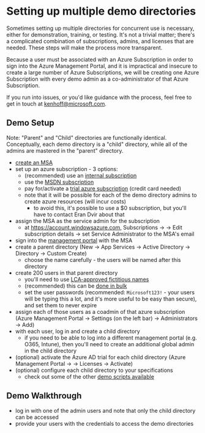 <!---
Owner:          kenhoff
Owner DL:       adiampm
Last Reviewed:  2015.02.23
--->

# Setting up multiple demo directories

Sometimes setting up multiple directories for concurrent use is necessary, either for demonstration, training, or testing. It's not a trivial matter; there's a complicated combination of subscriptions, admins, and licenses that are needed. These steps will make the process more transparent. 

Because a user must be associated with an Azure Subscription in order to sign into the Azure Management Portal, and it is impractical and insecure to create a large number of Azure Subscriptions, we will be creating one Azure Subscription with every demo admin as a co-administrator of that Azure Subscription.

If you run into issues, or you'd like guidance with the process, feel free to get in touch at kenhoff@microsoft.com.

## Demo Setup

Note: "Parent" and "Child" directories are functionally identical. Conceptually, each demo directory is a "child" directory, while all of the admins are mastered in the "parent" directory.

- [create an MSA](https://signup.live.com)
- set up an azure subscription - 3 options:
  - (recommended) use an [internal subscription](https://azuremsregistration.cloudapp.net/Default.aspx)
  - use the [MSDN subscription](http://azure.microsoft.com/en-us/pricing/member-offers/msdn-benefits/)
  - pay for/activate a [trial azure subscription](http://azure.microsoft.com/en-us/pricing/free-trial/) (credit card needed)
  - note that it will be possible for each of the demo directory admins to create azure resources (will incur costs)
    - to avoid this, it's possible to use a $0 subscription, but you'll have to contact Eran Dvir about that
- assign the MSA as the service admin for the subscription
  - at https://account.windowsazure.com, Subscriptions -> <your subscription> -> Edit subscription details -> set Service Administrator to the MSA's email
- sign into the [management portal](https://manage.windowsazure.com/) with the MSA
- create a parent directory (New -> App Services -> Active Directory -> Directory -> Custom Create)
  - choose the name carefully - the users will be named after this directory
- create 200 users in that parent directory
  - you'll need to use [LCA-approved fictitious names](https://microsoft.sharepoint.com/sites/lcaweb/Pages/Applications/FictitiousNameFinder.aspx)
  - (recommended) this can be [done in bulk](http://blogs.technet.com/b/heyscriptingguy/archive/2014/08/04/use-powershell-to-create-bulk-users-for-office-365.aspx) 
  - set the user passwords (recommended: ```Microsoft123!``` - your users will be typing this a lot, and it's more useful to be easy than secure), and set them to never expire
- assign each of those users as a coadmin of that azure subscription (Azure Management Portal -> Settings (on the left bar) -> Administrators -> Add)
- with each user, log in and create a child directory
  - if you need to be able to log into a different management portal (e.g. O365, Intune), then you'll need to create an additional global admin in the child directory
- (optional) activate the Azure AD trial for each child directory (Azure Management Portal -> <your child directory> -> Licenses -> Activate)
- (optional) configure each child directory to your specifications
  - check out some of the other [demo scripts available](/demo)

## Demo Walkthrough

- log in with one of the admin users and note that only the child directory can be accessed
- provide your users with the credentials to access the demo directories

